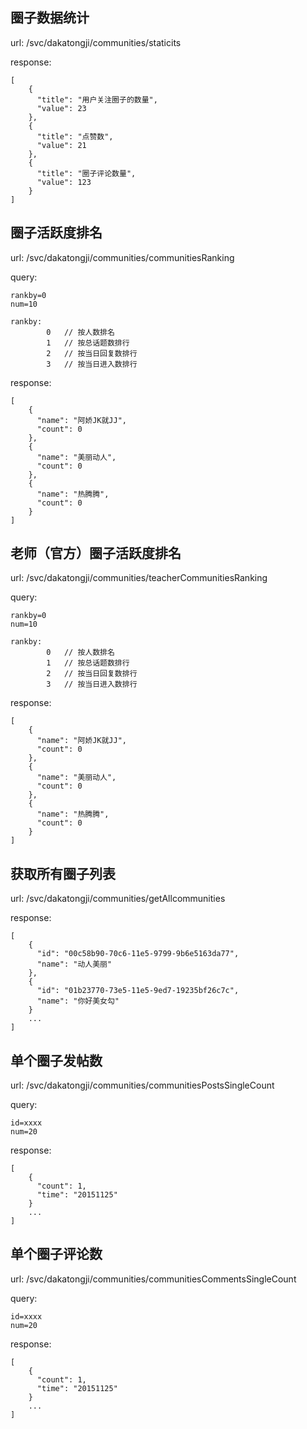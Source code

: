 ## 圈子数据统计

url: /svc/dakatongji/communities/staticits

response:

    [
        {
          "title": "用户关注圈子的数量",
          "value": 23
        },
        {
          "title": "点赞数",
          "value": 21
        },
        {
          "title": "圈子评论数量",
          "value": 123
        }
    ]
    
## 圈子活跃度排名

url: /svc/dakatongji/communities/communitiesRanking

query: 

    rankby=0
    num=10
    
    rankby:
            0   // 按人数排名
            1   // 按总话题数排行
            2   // 按当日回复数排行
            3   // 按当日进入数排行

response:

    [
        {
          "name": "阿娇JK就JJ",
          "count": 0
        },
        {
          "name": "美丽动人",
          "count": 0
        },
        {
          "name": "热腾腾",
          "count": 0
        }
    ]
    
## 老师（官方）圈子活跃度排名

url: /svc/dakatongji/communities/teacherCommunitiesRanking

query: 

    rankby=0
    num=10
    
    rankby:
            0   // 按人数排名
            1   // 按总话题数排行
            2   // 按当日回复数排行
            3   // 按当日进入数排行

response:

    [
        {
          "name": "阿娇JK就JJ",
          "count": 0
        },
        {
          "name": "美丽动人",
          "count": 0
        },
        {
          "name": "热腾腾",
          "count": 0
        }
    ]
    
## 获取所有圈子列表

url: /svc/dakatongji/communities/getAllcommunities

response:

    [
        {
          "id": "00c58b90-70c6-11e5-9799-9b6e5163da77",
          "name": "动人美丽"
        },
        {
          "id": "01b23770-73e5-11e5-9ed7-19235bf26c7c",
          "name": "你好美女勾"
        }
        ...
    ]
    
## 单个圈子发帖数

url: /svc/dakatongji/communities/communitiesPostsSingleCount

query: 

    id=xxxx
    num=20

response:

    [
        {
          "count": 1,
          "time": "20151125"
        }
        ...
    ]
    
    
## 单个圈子评论数

url: /svc/dakatongji/communities/communitiesCommentsSingleCount

query: 

    id=xxxx
    num=20

response:

    [
        {
          "count": 1,
          "time": "20151125"
        }
        ...
    ]
